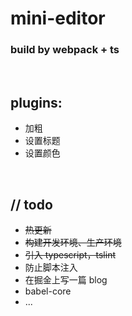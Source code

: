 # mini-editor

### build by webpack + ts

<br/>

## plugins:

- 加粗
- 设置标题
- 设置颜色

<br/>

## // todo

- ~~热更新~~
- ~~构建开发环境、生产环境~~
- ~~引入 typescript，tslint~~
- 防止脚本注入
- 在掘金上写一篇 blog
- babel-core
- ...
